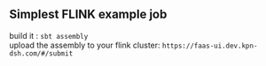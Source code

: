 ## Simplest FLINK example job

build it : `sbt assembly`  
upload the assembly to your flink cluster: `https://faas-ui.dev.kpn-dsh.com/#/submit`